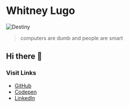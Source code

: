 # Whitney Lugo

![Destiny](https://media.giphy.com/media/hioV0QP2ZdvU2DYfEG/giphy.gif)

> computers are dumb and people are smart

## Hi there 👋

### Visit Links
- [GitHub](https://github.com/WhitneyL808)
- [Codepen](https://codepen.io/whitney-lugo)
- [LinkedIn](https://www.linkedin.com/in/whitneylugo/)


<!--
**WhitneyL808/WhitneyL808** is a ✨ _special_ ✨ repository because its `README.md` (this file) appears on your GitHub profile.

Here are some ideas to get you started:

- 🔭 I’m currently working on ...
- 🌱 I’m currently learning ...
- 👯 I’m looking to collaborate on ...
- 🤔 I’m looking for help with ...
- 💬 Ask me about ...
- 📫 How to reach me: ...
- 😄 Pronouns: ...
- ⚡ Fun fact: ...
-->
